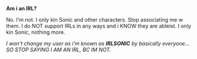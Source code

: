 **Am i an IRL?**

No. I'm not. I only kin Sonic and other characters. Stop associating me w them. I do NOT support IRLs in any ways and i KNOW they are ableist. I only kin Sonic, nothing more.

*I won't change my user as i'm known as **IRLSONIC** by basically everyone... SO STOP SAYING I AM AN IRL, BC IM NOT.*
